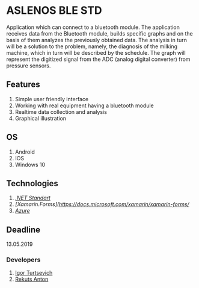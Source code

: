 # ASLENOS BLE STD

Application which can connect to a bluetooth module. The application receives data from the Bluetooth module, builds specific graphs and on the basis of them analyzes the previously obtained data. The analysis in turn will be a solution to the problem, namely, the diagnosis of the milking machine, which in turn will be described by the schedule. The graph will represent the digitized signal from the ADC (analog digital converter) from pressure sensors.

## Features
1. Simple user friendly interface
2. Working with real equipment having a bluetooth module
3. Realtime data collection and analysis 
4. Graphical illustration

## OS
1. Android
2. IOS
3. Windows 10

## Technologies
1. _[.NET Standart](https://docs.microsoft.com/dotnet/standard/net-standard)_
2. _[Xamarin.Forms](https://docs.microsoft.com/xamarin/xamarin-forms/_
3. _[Azure](https://azure.microsoft.com/)_

## Deadline
13.05.2019

### Developers
1. [Igor Turtsevich](https://vk.com/id159611893)
2. [Rekuts Anton](https://vk.com/id98141752)